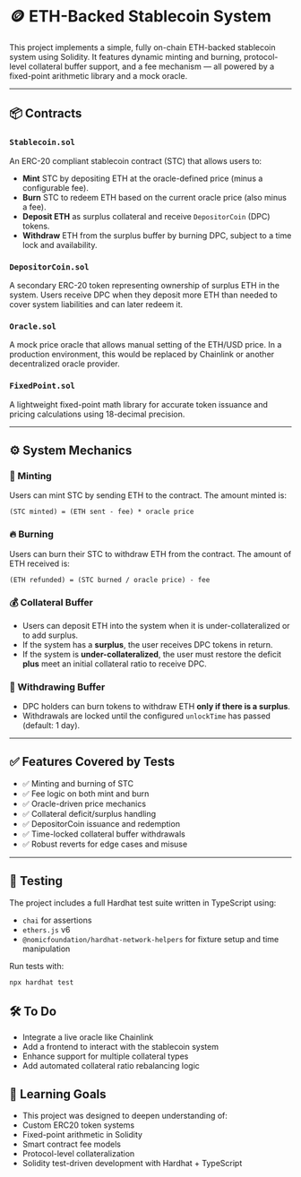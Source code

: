 # 🪙 ETH-Backed Stablecoin System

This project implements a simple, fully on-chain ETH-backed stablecoin system using Solidity. It features dynamic minting and burning, protocol-level collateral buffer support, and a fee mechanism — all powered by a fixed-point arithmetic library and a mock oracle.

---

## 📦 Contracts

### `Stablecoin.sol`
An ERC-20 compliant stablecoin contract (STC) that allows users to:
- **Mint** STC by depositing ETH at the oracle-defined price (minus a configurable fee).
- **Burn** STC to redeem ETH based on the current oracle price (also minus a fee).
- **Deposit ETH** as surplus collateral and receive `DepositorCoin` (DPC) tokens.
- **Withdraw** ETH from the surplus buffer by burning DPC, subject to a time lock and availability.

### `DepositorCoin.sol`
A secondary ERC-20 token representing ownership of surplus ETH in the system. Users receive DPC when they deposit more ETH than needed to cover system liabilities and can later redeem it.

### `Oracle.sol`
A mock price oracle that allows manual setting of the ETH/USD price. In a production environment, this would be replaced by Chainlink or another decentralized oracle provider.

### `FixedPoint.sol`
A lightweight fixed-point math library for accurate token issuance and pricing calculations using 18-decimal precision.

---

## ⚙️ System Mechanics

### 🔄 Minting
Users can mint STC by sending ETH to the contract. The amount minted is:

```solidity
(STC minted) = (ETH sent - fee) * oracle price
```

### 🔥 Burning
Users can burn their STC to withdraw ETH from the contract. The amount of ETH received is:

```solidity
(ETH refunded) = (STC burned / oracle price) - fee
```


### 💰 Collateral Buffer
- Users can deposit ETH into the system when it is under-collateralized or to add surplus.
- If the system has a **surplus**, the user receives DPC tokens in return.
- If the system is **under-collateralized**, the user must restore the deficit **plus** meet an initial collateral ratio to receive DPC.

### 🔐 Withdrawing Buffer
- DPC holders can burn tokens to withdraw ETH **only if there is a surplus**.
- Withdrawals are locked until the configured `unlockTime` has passed (default: 1 day).

---

## ✅ Features Covered by Tests

- ✅ Minting and burning of STC
- ✅ Fee logic on both mint and burn
- ✅ Oracle-driven price mechanics
- ✅ Collateral deficit/surplus handling
- ✅ DepositorCoin issuance and redemption
- ✅ Time-locked collateral buffer withdrawals
- ✅ Robust reverts for edge cases and misuse

---

## 🧪 Testing

The project includes a full Hardhat test suite written in TypeScript using:
- `chai` for assertions
- `ethers.js` v6
- `@nomicfoundation/hardhat-network-helpers` for fixture setup and time manipulation

Run tests with:
```bash
npx hardhat test
```

## 🛠️ To Do
- Integrate a live oracle like Chainlink
- Add a frontend to interact with the stablecoin system
- Enhance support for multiple collateral types
- Add automated collateral ratio rebalancing logic

## 🧠 Learning Goals
- This project was designed to deepen understanding of:
- Custom ERC20 token systems
- Fixed-point arithmetic in Solidity
- Smart contract fee models
- Protocol-level collateralization
- Solidity test-driven development with Hardhat + TypeScript